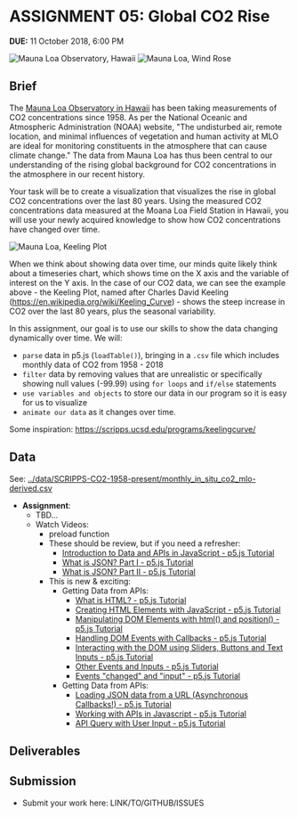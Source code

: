 # ASSIGNMENT 05: Global CO2 Rise
**DUE:** 11 October 2018, 6:00 PM

![Mauna Loa Observatory, Hawaii](https://www.esrl.noaa.gov/gmd//webdata/mlo/gallery/MLO2.jpg)
![Mauna Loa, Wind Rose](https://www.esrl.noaa.gov/gmd/webdata/iadv/met/windrose/MLO_wr_2013-00.wr_map.png)

## Brief

The [Mauna Loa Observatory in Hawaii](https://www.esrl.noaa.gov/gmd/obop/mlo/) has been taking measurements of CO2 concentrations since 1958. As per the National Oceanic and Atmospheric Administration (NOAA) website, "The undisturbed air, remote location, and minimal influences of vegetation and human activity at MLO are ideal for monitoring constituents in the atmosphere that can cause climate change." The data from Mauna Loa has thus been central to our understanding of the rising global background for CO2 concentrations in the atmosphere in our recent history.

Your task will be to create a visualization that visualizes the rise in global CO2 concentrations over the last 80 years. Using the measured CO2 concentrations data measured at the Moana Loa Field Station in Hawaii, you will use your newly acquired knowledge to show how CO2 concentrations have changed over time.

![Mauna Loa, Keeling Plot](https://www.esrl.noaa.gov/gmd/webdata/ccgg/trends/co2_data_mlo.png)

When we think about showing data over time, our minds quite likely think about a timeseries chart, which shows time on the X axis and the variable of interest on the Y axis. In the case of our CO2 data, we can see the example above - the Keeling Plot, named after Charles David Keeling (https://en.wikipedia.org/wiki/Keeling_Curve) - shows the steep increase in CO2 over the last 80 years, plus the seasonal variability.

In this assignment, our goal is to use our skills to show the data changing dynamically over time. We will:

- `parse` data in p5.js (`loadTable()`), bringing in a `.csv` file which includes monthly data of CO2 from 1958 - 2018
- `filter` data by removing values that are unrealistic or specifically showing null values (-99.99) using `for loops` and `if/else` statements
- `use variables and objects` to store our data in our program so it is easy for us to visualize
- `animate our data` as it changes over time.

Some inspiration: https://scripps.ucsd.edu/programs/keelingcurve/



## Data

See: [../data/SCRIPPS-CO2-1958-present/monthly_in_situ_co2_mlo-derived.csv](../data/SCRIPPS-CO2-1958-present/monthly_in_situ_co2_mlo-derived.csv)


- **Assignment**:
  - TBD...
  - Watch Videos:
    - preload function
    - These should be review, but if you need a refresher:
      - [Introduction to Data and APIs in JavaScript - p5.js Tutorial](https://www.youtube.com/watch?v=rJaXOFfwGVw&list=PLRqwX-V7Uu6a-SQiI4RtIwuOrLJGnel0r)
      - [What is JSON? Part I - p5.js Tutorial](https://www.youtube.com/watch?v=_NFkzw6oFtQ&index=2&list=PLRqwX-V7Uu6a-SQiI4RtIwuOrLJGnel0r)
      - [What is JSON? Part II - p5.js Tutorial](https://www.youtube.com/watch?v=_NFkzw6oFtQ&index=2&list=PLRqwX-V7Uu6a-SQiI4RtIwuOrLJGnel0r)
    - This is new & exciting:
      - Getting Data from APIs:
        - [What is HTML? - p5.js Tutorial](https://www.youtube.com/watch?v=URSH0QpxKo8&list=PLRqwX-V7Uu6bI1SlcCRfLH79HZrFAtBvX&index=1)
        - [Creating HTML Elements with JavaScript - p5.js Tutorial](https://www.youtube.com/watch?v=lAtoaRz78I4&list=PLRqwX-V7Uu6bI1SlcCRfLH79HZrFAtBvX&index=2)
        - [Manipulating DOM Elements with html() and position() - p5.js Tutorial](https://www.youtube.com/watch?v=YfaJ20vXcK8&list=PLRqwX-V7Uu6bI1SlcCRfLH79HZrFAtBvX&index=3)
        - [Handling DOM Events with Callbacks - p5.js Tutorial](https://www.youtube.com/watch?v=NcCEzzd9BGE&list=PLRqwX-V7Uu6bI1SlcCRfLH79HZrFAtBvX&index=4)
        - [Interacting with the DOM using Sliders, Buttons and Text Inputs - p5.js Tutorial](https://www.youtube.com/watch?v=587qclhguQg&list=PLRqwX-V7Uu6bI1SlcCRfLH79HZrFAtBvX&index=5)
        - [Other Events and Inputs - p5.js Tutorial](https://www.youtube.com/watch?v=HsDVz2_Qgow&list=PLRqwX-V7Uu6bI1SlcCRfLH79HZrFAtBvX&index=6)
        - [Events "changed" and "input" - p5.js Tutorial](https://www.youtube.com/watch?v=ZEy0_NLhdSE&list=PLRqwX-V7Uu6bI1SlcCRfLH79HZrFAtBvX&index=8)
      - Getting Data from APIs:
        - [Loading JSON data from a URL (Asynchronous Callbacks!) - p5.js Tutorial](https://www.youtube.com/watch?v=6mT3r8Qn1VY&index=4&list=PLRqwX-V7Uu6a-SQiI4RtIwuOrLJGnel0r)
        - [Working with APIs in Javascript - p5.js Tutorial](https://www.youtube.com/watch?v=ecT42O6I_WI&index=5&list=PLRqwX-V7Uu6a-SQiI4RtIwuOrLJGnel0r)
        - [API Query with User Input - p5.js Tutorial](https://www.youtube.com/watch?v=4UoUqnjUC2c&index=6&list=PLRqwX-V7Uu6a-SQiI4RtIwuOrLJGnel0r)




## Deliverables



## Submission

* Submit your work here: LINK/TO/GITHUB/ISSUES
